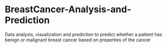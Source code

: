# BreastCancer-Analysis-and-Prediction
Data analysis, visualization and prediction to predict whether a patient has benign or malignant breast cancer based on properties of the cancer
